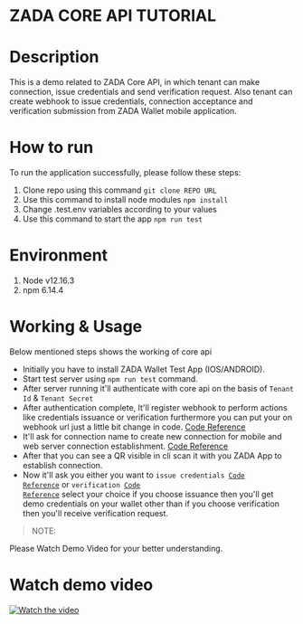 <h1>ZADA CORE API TUTORIAL</h1>

# Description
<p>
This is a demo related to ZADA Core API, in which tenant can make connection, issue credentials and send verification request. 
Also tenant can create webhook to issue credentials, connection acceptance and verification submission 
from ZADA Wallet mobile application.
</p>

# How to run
<p>To run the application successfully, please follow these steps:</p>
<ol>
  <li>
    Clone repo using this command <code>git clone REPO URL</code>
  </li>
  <li>
    Use this command to install node modules <code>npm install</code>
  </li>
  <li>
    Change .test.env variables according to your values
  </li>
  <li>
    Use this command to start the app <code>npm run test</code>
  </li>
</ol>

# Environment
<ol>
  <li>
    Node v12.16.3
  </li>
  <li>
    npm 6.14.4
  </li>
</ol>

# Working & Usage

<p>Below mentioned steps shows the working of core api</p>

* Initially you have to install ZADA Wallet Test App (IOS/ANDROID).
* Start test server using <code>npm run test</code> command.
* After server running it'll authenticate with core api on the basis of <code>Tenant Id</code> & <code>Tenant Secret</code>
* After authentication complete, It'll register webhook to perform actions like credentials issuance or verification furthermore you can put your on webhook url just a little bit change in code. [Code Reference](https://github.com/ssiddiqui-alabz/zada-core-tutorial/blob/98ff4ca753ed79697f5eab5c8f6168586d6f5077/server.js#L67)
* It'll ask for connection name to create new connection for mobile and web server connection establishment. [Code Reference](https://github.com/ssiddiqui-alabz/zada-core-tutorial/blob/98ff4ca753ed79697f5eab5c8f6168586d6f5077/server.js#L73)
* After that you can see a QR visible in cli scan it with you ZADA App to establish connection.
* Now it'll ask you either you want to <code>issue credentials [Code Reference](https://github.com/ssiddiqui-alabz/zada-core-tutorial/blob/98ff4ca753ed79697f5eab5c8f6168586d6f5077/services/Issuance.js#L23)</code> or <code>verification [Code Reference](https://github.com/ssiddiqui-alabz/zada-core-tutorial/blob/98ff4ca753ed79697f5eab5c8f6168586d6f5077/services/Verification.js#L11)</code> select your choice if you choose issuance then you'll get demo credentials on your wallet other than if you choose verification then you'll receive verification request.

>NOTE:
<p>Please Watch Demo Video for your better understanding.</p>


# Watch demo video

[![Watch the video](http://i.imgur.com/ia3Jrgc.png)](https://www.loom.com/embed/147ade51ae9b4f70b249e6f7c01bf288)


